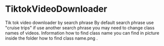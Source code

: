 ﻿# TiktokVideoDownloader
Tik tok video downloader by search phrase 
By default search phrase use "cruise trips"  if use another search phrase you may need to change class names of videos.
Information how to find class name you can find in picture inside the folder how to find class name.png .
